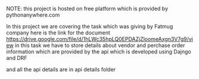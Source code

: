 NOTE: this project is hosted on free platform which is provided by pythonanywhere.com

In this project we are covering the task which was giving by Fatmug company 
here is the link for the document https://drive.google.com/file/d/1hLWc35hpLQ0EPDAZjZloomeAxgn3V7g9/view
in this task we have to store details about vendor and perchase order information which are provided by the api which is  developed using Dajngo and DRF 

and all the api details are in api details folder 


